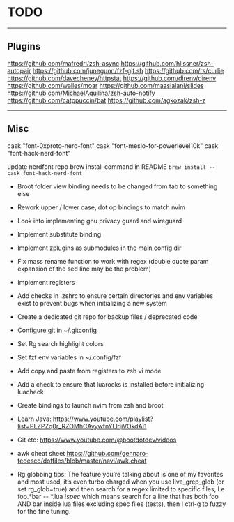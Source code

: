 # TODO

---

## Plugins


https://github.com/mafredri/zsh-async
https://github.com/hlissner/zsh-autopair
https://github.com/junegunn/fzf-git.sh
https://github.com/rs/curlie
https://github.com/davecheney/httpstat
https://github.com/direnv/direnv
https://github.com/walles/moar
https://github.com/maaslalani/slides
https://github.com/MichaelAquilina/zsh-auto-notify
https://github.com/catppuccin/bat
https://github.com/agkozak/zsh-z


---

## Misc

cask "font-0xproto-nerd-font"
cask "font-meslo-for-powerlevel10k"
cask "font-hack-nerd-font"

update nerdfont repo brew install command in README `brew install --cask font-hack-nerd-font`

- Broot folder view binding needs to be changed from tab to something else
- Rework upper / lower case, dot op bindings to match nvim
- Look into implementing gnu privacy guard and wireguard
- Implement substitute binding
- Implement zplugins as submodules in the main config dir
- Fix mass rename function to work with regex (double quote param expansion of the sed line may be the problem)
- Implement registers
- Add checks in .zshrc to ensure certain directories and env variables exist to prevent bugs when initializing a new system

- Create a dedicated git repo for backup files / deprecated code
- Configure git in ~/.gitconfig
- Set Rg search highlight colors
- Set fzf env variables in ~/.config/fzf
- Add copy and paste from registers to zsh vi mode
- Add a check to ensure that luarocks is installed before initializing luacheck
- Create bindings to launch nvim from zsh and broot

- Learn Java: https://www.youtube.com/playlist?list=PLZPZq0r_RZOMhCAyywfnYLlrjiVOkdAI1
- Git etc: https://www.youtube.com/@bootdotdev/videos

- awk cheat sheet
    https://github.com/gennaro-tedesco/dotfiles/blob/master/navi/awk.cheat

- Rg globbing tips:
The feature you’re talking about is one of my favorites and most used, it’s even turbo charged when you use live_grep_glob (or set rg_glob=true) and then search for a regex limited to specific files, I.e foo.*bar -- *.lua !*spec* which means search for a line that has both foo AND bar inside lua files excluding spec files (tests), then I ctrl-g to fuzzy for the fine tuning.
